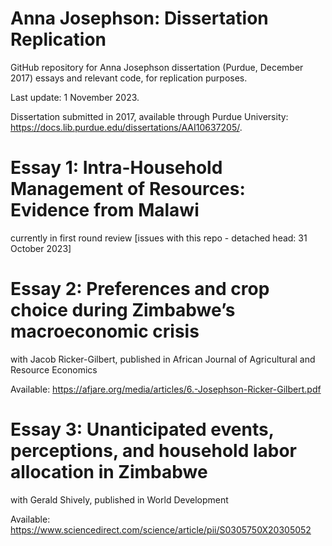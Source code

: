 # Anna Josephson: Dissertation Replication

GitHub repository for Anna Josephson dissertation (Purdue, December 2017) essays and relevant code, for replication purposes. 

Last update: 1 November 2023.

Dissertation submitted in 2017, available through Purdue University: https://docs.lib.purdue.edu/dissertations/AAI10637205/. 

# Essay 1: Intra-Household Management of Resources: Evidence from Malawi
currently in first round review
[issues with this repo - detached head: 31 October 2023]

# Essay 2: Preferences and crop choice during Zimbabwe’s macroeconomic crisis
with Jacob Ricker-Gilbert, published in African Journal of Agricultural and Resource Economics

Available: https://afjare.org/media/articles/6.-Josephson-Ricker-Gilbert.pdf

# Essay 3: Unanticipated events, perceptions, and household labor allocation in Zimbabwe
with Gerald Shively, published in World Development

Available: https://www.sciencedirect.com/science/article/pii/S0305750X20305052
